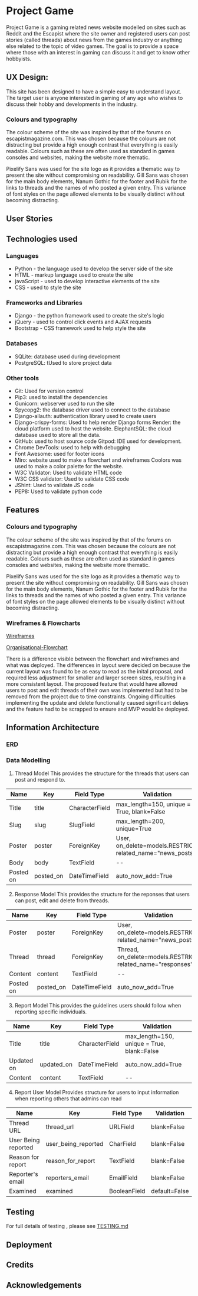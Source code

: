 # Project Game
Project Game is a gaming related news website modelled on sites such as Reddit and the Escapist where the site owner and registered users can post stories (called threads) about news from the games industry or anything else related to the topic of video games. The goal is to provide a space where those with an interest in gaming can discuss it and get to know other hobbyists.

## UX Design:
This site has been designed to have a simple easy to understand layout. The target user is anyone interested in gaming of any age who wishes to discuss their hobby and developments in the industry. 

### Colours and typography
The colour scheme of the site was inspired by that of the forums on escapistmagazine.com. This was chosen because the colours are not distracting but provide a high enough contrast that everything is easily readable. Colours such as these are often used as standard in games consoles and websites, making the website more thematic.

Pixelify Sans was used for the site logo as it provides a thematic way to present the site without compromising on readability. Gill Sans was chosen for the main body elements, Nanum Gothic for the footer and Rubik for the links to threads and the names of who posted a given entry. This variance of font styles on the page allowed elements to be visually distinct without becoming distracting.


## User Stories

## Technologies used
### Languages
+ Python - the language used to develop the server side of the site
+ HTML - markup language used to create the site
+ javaScript - used to develop interactive elements of the site
+ CSS - used to style the site

### Frameworks and Libraries
+ Django - the python framework used to create the site's logic
+ jQuery - used to control click events and AJAX requests
+ Bootstrap - CSS framework used to help style the site

### Databases
+ SQLite: database used during development 
+ PostgreSQL: tUsed to store project data

### Other tools
+ Git: Used for version control
+ Pip3: used to install the dependencies
+ Gunicorn: webserver used to run the site
+ Spycopg2: the database driver used to connect to the database
+ Django-allauth: authentication library used to create users
+ Django-crispy-forms: Used to help render Django forms
Render: the cloud platform used to host the website.
ElephantSQL: the cloud database used to store all the data.
+ GitHub: used to host source code
Gitpod: IDE used for development.
+ Chrome DevTools: used to help with debugging
+ Font Awesome: used for footer icons
+ Miro: website used to make a flowchart and wireframes
Coolors was used to make a color palette for the website.
+ W3C Validator: Used to validate HTML code
+ W3C CSS validator: Used to validate CSS code
+ JShint: Used to validate JS code
+ PEP8: Used to validate python code
## Features



### Colours and typography
The colour scheme of the site was inspired by that of the forums on escapistmagazine.com. This was chosen because the colours are not distracting but provide a high enough contrast that everything is easily readable. Colours such as these are often used as standard in games consoles and websites, making the website more thematic.

Pixelify Sans was used for the site logo as it provides a thematic way to present the site without compromising on readability. Gill Sans was chosen for the main body elements, Nanum Gothic for the footer and Rubik for the links to threads and the names of who posted a given entry. This variance of font styles on the page allowed elements to be visually distinct without becoming distracting.


### Wireframes & Flowcharts
[Wireframes](features/wireframes)

[Organisational-Flowchart](features/flowchart)

There is a difference visible between the flowchart and wireframes and what was deployed. The differences in layout were decided on because the current layout was found to be as easy to read as the inital proposal, and required less adjustment for smaller and larger screen sizes, resulting in a more consistent layout. The proposed feature that would have allowed users to post and edit threads of their own was implemented but had to be removed from the project due to time constraints. Ongoing difficulties implementing the update and delete functionality caused significant delays and the feature had to be scrapped to ensure and MVP would be deployed. 

## Information Architecture
### ERD

### Data Modelling

1. Thread Model
This provides the structure for the threads that users can post and respond to. 

|Name|Key|Field Type|Validation|
|--|--|--|--|
|Title|title|CharacterField|max_length=150, unique = True, blank=False|
|Slug|slug|SlugField|max_length=200, unique=True|
|Poster|poster|ForeignKey|User, on_delete=models.RESTRICT, related_name="news_posts"|
|Body|body|TextField|--|
|Posted on|posted_on|DateTimeField|auto_now_add=True|

2. Response Model
This provides the structure for the reponses that users can post, edit and delete from threads. 

|Name|Key|Field Type|Validation|
|--|--|--|--|
|Poster|poster|ForeignKey|User, on_delete=models.RESTRICT, related_name="news_posts"|
|Thread|thread|ForeignKey|Thread, on_delete=models.RESTRICT, related_name="responses"|
|Content|content|TextField|--|
|Posted on|posted_on|DateTimeField|auto_now_add=True|

3. Report Model
This provides the guidelines users should follow when reporting specific individuals. 

|Name|Key|Field Type|Validation|
|--|--|--|--|
|Title|title|CharacterField|max_length=150, unique = True, blank=False|
|Updated on|updated_on|DateTimeField|auto_now_add=True|
|Content|content|TextField|--|

4. Report User Model
Provides structure for users to input information when reporting others that admins can read

|Name|Key|Field Type|Validation|
|--|--|--|--|
|Thread URL|thread_url|URLField|blank=False|
|User Being reported|user_being_reported|CharField|blank=False|
|Reason for report|reason_for_report|TextField|blank=False|
|Reporter's email|reporters_email|EmailField|blank=False|
|Examined|examined|BooleanField|default=False|

## Testing
For full details of testing , please see [TESTING.md](TESTING.md)

## Deployment

## Credits

## Acknowledgements